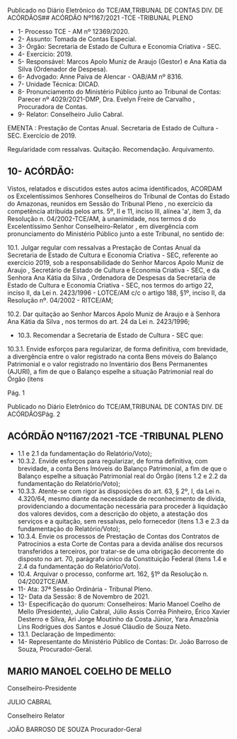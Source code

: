 Publicado  no  Diário  Eletrônico do TCE/AM,TRIBUNAL DE CONTAS DIV. DE ACÓRDÃOS## ACÓRDÃO Nº1167/2021 -TCE -TRIBUNAL PLENO

- 1- Processo TCE - AM nº 12369/2020.
- 2- Assunto: Tomada de Contas Especial.
- 3- Órgão: Secretaria de Estado de Cultura e Economia Criativa - SEC.
- 4- Exercício: 2019.
- 5- Responsável: Marcos  Apolo  Muniz  de  Araujo  (Gestor) e Ana  Katia da Silva (Ordenador de Despesa).
- 6- Advogado: Anne Paiva de Alencar - OAB/AM nº 8316.
- 7- Unidade Técnica: DICAD.
- 8- Pronunciamento  do  Ministério  Público  junto  ao  Tribunal  de  Contas: Parecer  nº 4029/2021-DMP, Dra. Evelyn Freire de Carvalho , Procuradora de Contas.
- 9- Relator: Conselheiro Julio Cabral.

EMENTA : Prestação  de  Contas  Anual.  Secretaria de Estado de Cultura - SEC. Exercício de 2019.

Regularidade com ressalvas. Quitação. Recomendação. Arquivamento.

## 10-  ACÓRDÃO:

Vistos, relatados e discutidos estes autos acima identificados, ACORDAM os Excelentíssimos Senhores Conselheiros do Tribunal de Contas do Estado do Amazonas, reunidos em Sessão do Tribunal Pleno , no exercício da competência atribuída pelos arts. 5º, II e 11, inciso III, alínea 'a', item 3, da Resolução n. 04/2002-TCE/AM, à unanimidade, nos  termos  d  do  Excelentíssimo  Senhor  Conselheiro-Relator , em  divergência com pronunciamento do Ministério Público junto a este Tribunal, no sentido de:

10.1.  Julgar regular com  ressalvas a Prestação de Contas Anual da Secretaria de Estado de Cultura e Economia Criativa - SEC, referente ao exercício 2019, sob a responsabilidade do Senhor Marcos Apolo Muniz de Araujo , Secretário de Estado de Cultura e Economia Criativa - SEC, e da Senhora Ana Kátia da Silva , Ordenadora de Despesas da Secretaria de Estado de Cultura e Economia Criativa - SEC, nos termos do artigo 22, inciso II, da Lei n. 2423/1996 - LOTCE/AM c/c o artigo 188, §1º, inciso II, da Resolução nº. 04/2002 - RITCE/AM;

10.2.  Dar quitação ao Senhor Marcos Apolo Muniz de Araujo e à Senhora Ana Kátia da Silva , nos termos do art. 24 da Lei n. 2423/1996;

- 10.3. Recomendar a Secretaria de Estado de Cultura - SEC que:

10.3.1. Envide  esforços  para  regularizar,  de  forma  definitiva,  com brevidade,  a  divergência  entre  o  valor  registrado  na  conta Bens móveis do Balanço Patrimonial e o valor registrado no Inventário  dos  Bens  Permanentes (AJURI), a fim de que o Balanço espelhe a situação Patrimonial real do Órgão (itens

Pág. 1

Publicado  no  Diário  Eletrônico do TCE/AM,TRIBUNAL DE CONTAS DIV. DE ACÓRDÃOSPág. 2

## ACÓRDÃO Nº1167/2021 -TCE -TRIBUNAL PLENO

- 1.1  e 2.1 da  fundamentação do Relatório/Voto);
- 10.3.2. Envide  esforços  para  regularizar,  de  forma  definitiva,  com brevidade, a conta Bens Imóveis do Balanço Patrimonial, a fim de que o Balanço espelhe a situação Patrimonial real do Órgão (itens 1.2 e 2.2 da fundamentação do Relatório/Voto);
- 10.3.3. Atente-se com rigor às disposições do art. 63, § 2º, I, da Lei n. 4.320/64, mesmo diante da necessidade de reconhecimento de dívida, providenciando a documentação necessária para proceder à liquidação dos valores devidos, com  a  descrição  do  objeto,  a  atestação  dos  serviços  e  a quitação,  sem  ressalvas,  pelo  fornecedor  (itens  1.3   e  2.3 da  fundamentação do Relatório/Voto);
- 10.3.4. Envie os processos de Prestação de Contas dos Contratos de Patrocínios a esta Corte de Contas para a devida análise dos recursos transferidos a terceiros,  por tratar-se de uma obrigação   decorrente  do  disposto  no  art.  70,  parágrafo único da Constituição Federal (itens 1.4 e 2.4 da  fundamentação do Relatório/Voto).
- 10.4.  Arquivar o  processo,  conforme  art.  162,  §1º  da  Resolução  n.  04/2002TCE/AM.
- 11-  Ata: 37ª Sessão Ordinária - Tribunal Pleno.
- 12-  Data da Sessão: 8 de Novembro de 2021.
- 13-  Especificação do quorum: Conselheiros: Mario Manoel Coelho de Mello (Presidente), Julio Cabral, Júlio Assis Corrêa Pinheiro, Érico Xavier Desterro e Silva, Ari  Jorge  Moutinho  da  Costa  Júnior,  Yara  Amazônia  Lins  Rodrigues  dos  Santos  e Josué Cláudio de Souza Neto.
- 13.1. Declaração de Impedimento:
- 14-  Representante  do  Ministério  Público  de  Contas: Dr. João  Barroso  de  Souza, Procurador-Geral.

## MARIO MANOEL COELHO DE MELLO

Conselheiro-Presidente

JULIO CABRAL

Conselheiro Relator

JOÃO BARROSO DE SOUZA Procurador-Geral
